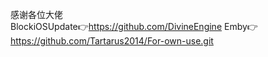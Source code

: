 感谢各位大佬  
BlockiOSUpdate👉https://github.com/DivineEngine
Emby👉https://github.com/Tartarus2014/For-own-use.git
